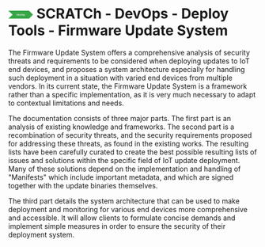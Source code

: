 # <img src="../../../images/deploy.png" alt ='deploy'  width="10%" > SCRATCh - DevOps - Deploy Tools - Firmware Update System



The Firmware Update System offers a comprehensive analysis of security threats and requirements to be considered when deploying updates to IoT end devices, and proposes a system architecture especially for handling such deployment in a situation with varied end devices from multiple vendors. In its current state, the Firmware Update System is a framework rather than a specific implementation, as it is very much necessary to adapt to contextual limitations and needs.

The documentation consists of three major parts. The first part is an analysis of existing knowledge and frameworks. The second part is a recombination of security threats, and the security requirements proposed for addressing these threats, as found in the existing works. The resulting lists have been carefully curated to create the best possible resulting lists of issues and solutions within the specific field of IoT update deployment. Many of these solutions depend on the implementation and handling of "Manifests" which include important metadata, and which are signed together with the update binaries themselves.

The third part details the system architecture that can be used to make deployment and monitoring for various end devices more comprehensive and accessible. It will allow clients to formulate concise demands and implement simple measures in order to ensure the security of their deployment system.










